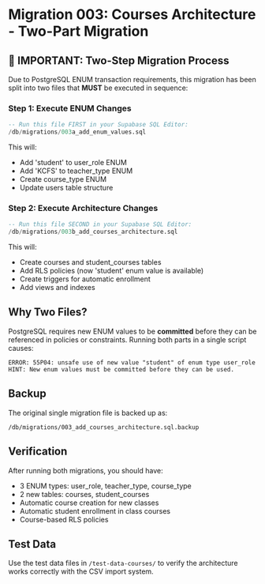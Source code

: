 # Migration 003: Courses Architecture - Two-Part Migration

## 🚨 IMPORTANT: Two-Step Migration Process

Due to PostgreSQL ENUM transaction requirements, this migration has been split into two files that **MUST** be executed in sequence:

### Step 1: Execute ENUM Changes
```sql
-- Run this file FIRST in your Supabase SQL Editor:
/db/migrations/003a_add_enum_values.sql
```

This will:
- Add 'student' to user_role ENUM
- Add 'KCFS' to teacher_type ENUM  
- Create course_type ENUM
- Update users table structure

### Step 2: Execute Architecture Changes
```sql
-- Run this file SECOND in your Supabase SQL Editor:
/db/migrations/003b_add_courses_architecture.sql
```

This will:
- Create courses and student_courses tables
- Add RLS policies (now 'student' enum value is available)
- Create triggers for automatic enrollment
- Add views and indexes

## Why Two Files?

PostgreSQL requires new ENUM values to be **committed** before they can be referenced in policies or constraints. Running both parts in a single script causes:

```
ERROR: 55P04: unsafe use of new value "student" of enum type user_role
HINT: New enum values must be committed before they can be used.
```

## Backup

The original single migration file is backed up as:
```
/db/migrations/003_add_courses_architecture.sql.backup
```

## Verification

After running both migrations, you should have:
- 3 ENUM types: user_role, teacher_type, course_type
- 2 new tables: courses, student_courses  
- Automatic course creation for new classes
- Automatic student enrollment in class courses
- Course-based RLS policies

## Test Data

Use the test data files in `/test-data-courses/` to verify the architecture works correctly with the CSV import system.